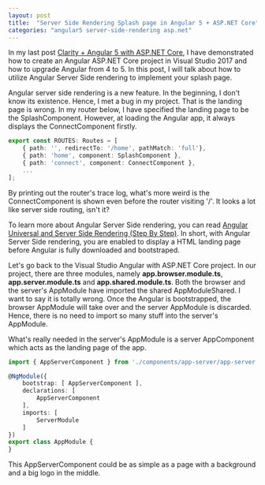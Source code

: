 ```yaml
---
layout: post
title:  "Server Side Rendering Splash page in Angular 5 + ASP.NET Core"
categories: "angular5 server-side-rendering asp.net"
---
```


In my last post [Clarity + Angular 5 with ASP.NET Core](http://yuezhizizhang.github.io/angular5/clarity/asp.net/vs2017/2018/03/16/clarity-angular5-aspnet.html), I have demonstrated how to create an Angular ASP.NET Core project in Visual Studio 2017 and how to upgrade Angular from 4 to 5. In this post, I will talk about how to utilize Angular Server Side rendering to implement your splash page.

Angular server side rendering is a new feature. In the beginning, I don't know its existence. Hence, I met a bug in my project. That is the landing page is wrong. In my router below, I have specified the landing page to be the SplashComponent. However, at loading the Angular app, it always displays the ConnectComponent firstly.

```typescript
export const ROUTES: Routes = [
    { path: '', redirectTo: '/home', pathMatch: 'full'},
    { path: 'home', component: SplashComponent },
    { path: 'connect', component: ConnectComponent },
    ...
];
```

By printing out the router's trace log, what's more weird is the ConnectComponent is shown even before the router visiting '/'. It looks a lot like server side routing, isn't it?

To learn more about Angular Server Side rendering, you can read [Angular Universal and Server Side Rendering (Step By Step)](https://malcoded.com/posts/angular-fundamentals-universal-server-side-rendering). In short, with Angular Server Side rendering, you are enabled to display a HTML landing page before Angular is fully downloaded and bootstraped.

Let's go back to the Visual Studio Angular with ASP.NET Core project. In our project, there are three modules, namely **app.browser.module.ts**, **app.server.module.ts** and **app.shared.module.ts**. Both the browser and the server's AppModule have imported the shared AppModuleShared. I want to say it is totally wrong. Once the Angular is bootstrapped, the browser AppModule will take over and the server AppModule is discarded. Hence, there is no need to import so many stuff into the server's AppModule.

What's really needed in the server's AppModule is a server AppComponent which acts as the landing page of the app.

```typescript
import { AppServerComponent } from './components/app-server/app-server.component';

@NgModule({
    bootstrap: [ AppServerComponent ],
    declarations: [
        AppServerComponent
    ],
    imports: [
        ServerModule
    ]
})
export class AppModule {
}
``` 

This AppServerComponent could be as simple as a page with a background and a big logo in the middle. 